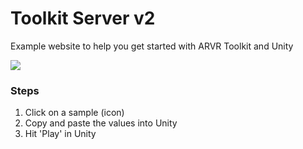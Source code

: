 # Toolkit Server v2

Example website to help you get started with ARVR Toolkit and Unity

![](https://user-images.githubusercontent.com/440241/48028823-6de8f280-e101-11e8-92e3-ea572f4455e9.png)

### Steps

1. Click on a sample (icon)
2. Copy and paste the values into Unity
3. Hit 'Play' in Unity